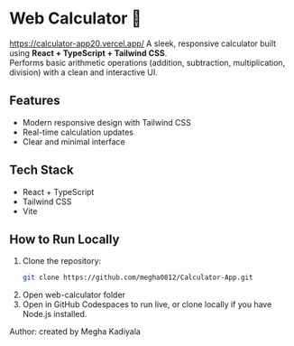 # Web Calculator 🧮
https://calculator-app20.vercel.app/
A sleek, responsive calculator built using **React + TypeScript + Tailwind CSS**.  
Performs basic arithmetic operations (addition, subtraction, multiplication, division) with a clean and interactive UI.

## Features
- Modern responsive design with Tailwind CSS  
- Real-time calculation updates  
- Clear and minimal interface

## Tech Stack
- React + TypeScript  
- Tailwind CSS  
- Vite  

## How to Run Locally
1. Clone the repository:
   ```bash
   git clone https://github.com/megha0812/Calculator-App.git
2. Open web-calculator folder
3. Open in GitHub Codespaces to run live, or clone locally if you have Node.js installed.

Author:
created by Megha Kadiyala
